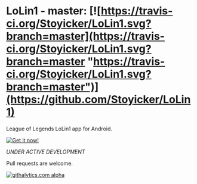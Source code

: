 LoLin1 - master: [![https://travis-ci.org/Stoyicker/LoLin1.svg?branch=master](https://travis-ci.org/Stoyicker/LoLin1.svg?branch=master "https://travis-ci.org/Stoyicker/LoLin1.svg?branch=master")](https://github.com/Stoyicker/LoLin1)
======

League of Legends LoLin1 app for Android.

[![Get it now!](http://developer.android.com/images/brand/en_generic_rgb_wo_60.png "Get it now!")](https://play.google.com/store/apps/details?id=org.jorge.lolin1)

*UNDER ACTIVE DEVELOPMENT*

Pull requests are welcome.

[![githalytics.com alpha](https://cruel-carlota.pagodabox.com/12e1dcb28e743d5c7e49e6645c60a175 "githalytics.com")](http://githalytics.com/Stoyicker/LoLin1)
